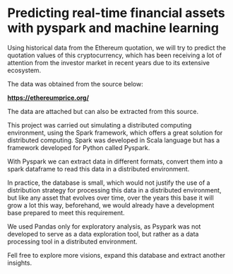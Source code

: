 # Predicting real-time financial assets with pyspark and machine learning

Using historical data from the Ethereum quotation, we will try to predict the quotation values of this cryptocurrency, which has been receiving a lot of attention from the investor market in recent years due to its extensive ecosystem.


The data was obtained from the source below:


<b>https://ethereumprice.org/</b>


The data are attached but can also be extracted from this source.


This project was carried out simulating a distributed computing environment, using the Spark framework, which offers a great solution for distributed computing.
Spark was developed in Scala language but has a framework developed for Python called Pyspark.

With Pyspark we can extract data in different formats, convert them into a spark dataframe to read this data in a distributed environment.

In practice, the database is small, which would not justify the use of a distribution strategy for processing this data in a distributed environment, but like any asset that evolves over time, over the years this base it will grow a lot this way, beforehand, we would already have a development base prepared to meet this requirement.

We used Pandas only for exploratory analysis, as Psypark was not developed to serve as a data exploration tool, but rather as a data processing tool in a distributed environment.

Fell free to explore more visions, expand this database and extract another insights.
